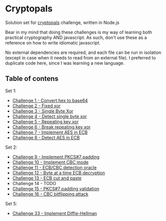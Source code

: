 # Cryptopals
Solution set for [cryptopals](https://cryptopals.com/) challenge, written in Node.js

Bear in my mind that doing these challenges is my way of learning both practical cryptography AND javascript. As such, don't use these as a reference on how to write idiomatic javascript.

No external dependencies are required, and each file can be run in isolation (except in case when it needs to read from an external file). I preferred to duplicate code here, since I was learning a new language.

## Table of contens
Set 1:
* [Challenge 1 - Convert hex to base64](set1/hex_to_base64.js)
* [Challenge 2 - Fixed xor](set1/xor.js)
* [Challenge 3 - Single Byte Xor](set1/single_byte_xor.js)
* [Challenge 4 - Detect single byte xor](set1/detect_single_byte_xor.js)
* [Challenge 5 - Repeating key xor](set1/repeating_key_xor.js)
* [Challenge 6 - Break repeating key xor](set1/break_repeating_key.js)
* [Challenge 7 - Implement AES in ECB](set1/encrypt_ecb.js)
* [Challenge 8 - Detect AES in ECB](set1/detect_ecb.js)

Set 2:
* [Challenge 9 - Implement PKCS#7 padding](set2/pkcs7_padding.js)
* [Challenge 10 - Implement CBC mode](set2/implement_cbc.js)
* [Challenge 11 - ECB/CBC detection oracle](set2/ecb_detect_oracle.js)
* [Challenge 12 - Byte at a time ECB decryption](set2/byte_at_time_ecb.js)
* [Challenge 13 - ECB cut and paste](set2/ecb_cut_and_paste.js)
* Challenge 14 - TODO
* [Challenge 15 - PKCS#7 padding validation](set2/pkcs7_padding_validation.js)
* [Challenge 16 - CBC bitflipping attack](set2/cbc_bitflip.js)

Set 5:
 * [Challenge 33 - Implement Diffie-Hellman](set5/implement_dh.js)